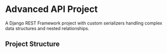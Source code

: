 # Advanced API Project

A Django REST Framework project with custom serializers handling complex data structures and nested relationships.

## Project Structure
